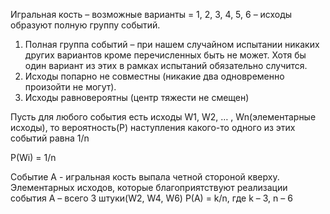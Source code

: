 Игральная кость – возможные варианты = 1, 2, 3, 4, 5, 6 – исходы образуют полную группу событий.

1.	Полная группа событий – при нашем случайном испытании никаких других вариантов кроме перечисленных быть не может. Хотя бы один вариант из этих в рамках испытаний обязательно случится.
2.	Исходы попарно не совместны (никакие два одновременно произойти не могут).
3.	Исходы равновероятны (центр тяжести не смещен)

Пусть для любого события есть исходы W1, W2, … , Wn(элементарные исходы), то вероятность(P) наступления какого-то одного из этих событий равна 1/n

P(Wi) = 1/n

Событие А - игральная кость выпала четной стороной кверху.
Элементарных исходов, которые благоприятствуют реализации события А – всего 3 штуки(W2, W4, W6)
P(A) = k/n, где k – 3, n – 6
